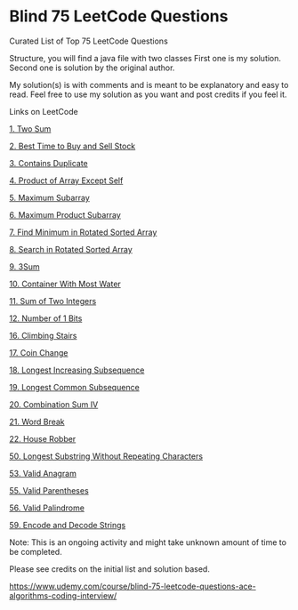 # Blind 75 LeetCode Questions
Curated List of Top 75 LeetCode Questions

Structure, you will find a java file with two classes
First one is my solution.
Second one is solution by the original author.

My solution(s) is with comments and is meant to be explanatory and easy to read.
Feel free to use my solution as you want and post credits if you feel it.

Links on LeetCode

[1. Two Sum](https://leetcode.com/problems/two-sum/)
 
[2. Best Time to Buy and Sell Stock](https://leetcode.com/problems/best-time-to-buy-and-sell-stock/description/)

[3. Contains Duplicate](https://leetcode.com/problems/contains-duplicate/description/)

[4. Product of Array Except Self](https://leetcode.com/problems/product-of-array-except-self/description/)

[5. Maximum Subarray](https://leetcode.com/problems/maximum-subarray/)

[6. Maximum Product Subarray](https://leetcode.com/problems/maximum-product-subarray/description/)

[7. Find Minimum in Rotated Sorted Array](https://leetcode.com/problems/find-minimum-in-rotated-sorted-array/description/)

[8. Search in Rotated Sorted Array](https://leetcode.com/problems/search-in-rotated-sorted-array/)

[9. 3Sum](https://leetcode.com/problems/3sum/description/)

[10. Container With Most Water](https://leetcode.com/problems/container-with-most-water/description/)

[11. Sum of Two Integers](https://leetcode.com/problems/sum-of-two-integers/description/)

[12. Number of 1 Bits](https://leetcode.com/problems/number-of-1-bits/description/)

[16. Climbing Stairs](https://leetcode.com/problems/climbing-stairs/description/)

[17. Coin Change](https://leetcode.com/problems/coin-change/description/)

[18. Longest Increasing Subsequence](https://leetcode.com/problems/longest-increasing-subsequence/)

[19. Longest Common Subsequence](https://leetcode.com/problems/longest-common-subsequence/)

[20. Combination Sum IV](https://leetcode.com/problems/combination-sum-iv/description/)

[21. Word Break](https://leetcode.com/problems/word-break/description/)

[22. House Robber](https://leetcode.com/problems/house-robber/)

[50. Longest Substring Without Repeating Characters](https://leetcode.com/problems/longest-substring-without-repeating-characters/)

[53. Valid Anagram](https://leetcode.com/problems/valid-anagram/description/)

[55. Valid Parentheses](https://leetcode.com/problems/valid-parentheses/)

[56. Valid Palindrome](https://leetcode.com/problems/valid-palindrome/description/)

[59. Encode and Decode Strings](https://www.lintcode.com/problem/659/description)

Note: This is an ongoing activity and might take unknown amount of time to be completed.

Please see credits on the initial list and solution based.

https://www.udemy.com/course/blind-75-leetcode-questions-ace-algorithms-coding-interview/
